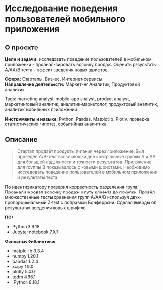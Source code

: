 # Исследование поведения пользователей мобильного приложения

## О проекте
**Цели и задачи:** исследовать поведение пользователей в мобильном приложении - проанализировать воронку продаж. Оценить результаты A/AA/B теста - эффект введения новых шрифтов.

**Сфера:** Стартапы, Бизнес, Интернет-сервисы\
**Направление деятельости:** Маркетинг Аналитик, Продуктовый аналитик

Tags: marketing analyst, mobile-app analyst, product analyst, маркетинговый аналитик, аналитик-маркетолог, продуктовый аналитик, аналитик мобильных приложений

**Инструменты и навыки:** Python, Pandas, Matplotlib, Plotly, проверка статистических гипотез, событийная аналитика.

## Описание
>Стартап продаёт продукты питания через приложение. Был проведён A/B-тест включающий две контрольные группы A и AA для большей надёжности и точности результатов. Приложение для группы B показывалось с новыми шрифтами. Необходимо исследовать поведение пользователей в мобильном приложении и результаты теста. 

По идентификатору проверил корректность разделения групп. Проанализировал воронку продаж и путь клиента до покупки. Провёл множественные тесты сравнения групп A/AA/B используя двух-пропорциональный Z-test с поправкой Бонферрони. Сделал выводы об результатах введения новых шрифтов.

**ПО:**
+ Python 3.9.18
+ Jupyter notebook 7.0.7

**Основные библиотеки:**
- matplotlib 3.3.4
- numpy 1.20.1
- pandas 1.2.4
- scipy 1.8.0
- plotly 5.4.0
- tqdm 4.66.1
- IPython 8.18.1